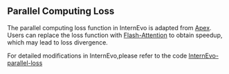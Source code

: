 ## Parallel Computing Loss

The parallel computing loss function in InternEvo is adapted from [Apex]( https://github.com/NVIDIA/apex/blob/master/apex/transformer/tensor_parallel/cross_entropy.py). Users can replace the loss function with [Flash-Attention](https://github.com/Dao-AILab/flash-attention/blob/main/flash_attn/losses/cross_entropy.py) to obtain speedup, which may lead to loss divergence.

For detailed modifications in InternEvo,please refer to the code [InternEvo-parallel-loss](https://github.com/InternLM/InternEvo/blob/develop/internlm/model/ops/cross_entropy.py)
